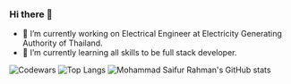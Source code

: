 ### Hi there 👋
- 🔭 I’m currently working on Electrical Engineer at Electricity Generating Authority of Thailand.
- 🌱 I’m currently learning all skills to be full stack developer.

![Codewars](https://github.r2v.ch/codewars?user=MethxMaster&top_languages=true)
![Top Langs](https://github-readme-stats.vercel.app/api?username=MethxMaster&theme=algolia&show_icons=true)
![Mohammad Saifur Rahman's GitHub stats](https://github-readme-stats.vercel.app/api/top-langs?username=MethxMaster&hide=html,scss,stylus,blade,jupyter%20notebook,python,css,shell,batchfile,dockerfile,typescript&theme=algolia&show_icons=true)
<!--
**MethxMaster/MethxMaster** is a ✨ _special_ ✨ repository because its `README.md` (this file) appears on your GitHub profile.

Here are some ideas to get you started:

- 🔭 I’m currently working on ...
- 🌱 I’m currently learning ...
- 👯 I’m looking to collaborate on ...
- 🤔 I’m looking for help with ...
- 💬 Ask me about ...
- 📫 How to reach me: ...
- 😄 Pronouns: ...
- ⚡ Fun fact: ...
-->
